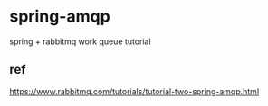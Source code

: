 # spring-amqp
spring + rabbitmq work queue tutorial 

## ref
https://www.rabbitmq.com/tutorials/tutorial-two-spring-amqp.html
